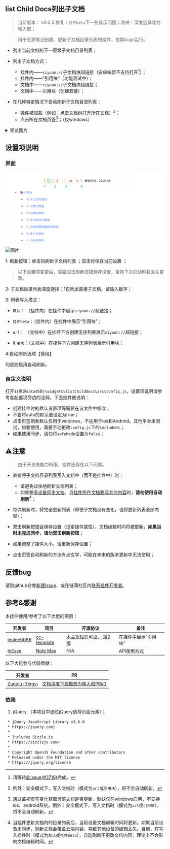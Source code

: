 ## list Child Docs列出子文档

> 当前版本： v0.0.3 修复：`挂件beta`下一些显示问题；改进：深度选择改为输入框；

> 用于思源笔记创建、更新子文档目录列表的挂件，依靠bugs运行。

- 列出当前文档的下一层级子文档目录列表；
  
- 列出子文档方式：
  - 挂件内——`siyuan://`子文档块超链接（安卓端暂不支持打开[^3]）；
  - 挂件内——“引用块”（功能测试中）；
  - 文档中——`siyuan://`子文档块超链接；
  - 文档中——引用块（创建双链）；
  
- 在几种特定情况下自动刷新子文档目录列表：
  - 挂件被加载（例如：点击文档树打开所在文档）[^1]；
  - 点击所在文档页签[^2]；（仅windows）

<details>
    <summary>预览图片</summary>
	<img src="README.assets/image-20220817225619778.png" alt="image-20220817225619778" style="zoom:50%;" />
    <img src="README.assets/image-20220817225704064.png" alt="image-20220817225704064" style="zoom:50%;" />
    <img src="README.assets/image-20220817225741199.png" alt="image-20220817225741199" style="zoom:50%;" />
    <img src="README.assets/image-20220817225805958.png" alt="image-20220817225805958" style="zoom:50%;" /></details>


## 设置项说明

### 界面

![图片](README.assets/image-20220820222440442.png)

![图片](/widgets/listChildDocs/README.assets/image-20220820222440442.png)

1: 刷新按钮：单击将刷新子文档列表 ；双击将保存当前设置 ；

> 以下设置项变更后，需要双击刷新按钮保存设置，否则下次启动时将丢失更改。

2: 子文档目录列表深度选择：1仅列出直接子文档，请输入数字；

3: 列表写入模式：

- `默认`： （挂件内）在挂件中展示`siyuan://`超链接；

- `挂件beta`：（挂件内）在挂件中展示“引用块”；

- `url`： （文档中）在挂件下方创建无序列表展示`siyuan://`超链接；

- `引用块`：（文档中）在挂件下方创建无序列表展示引用块；

4:自动刷新选项【慎用】

   勾选则启用自动刷新。

### 自定义说明

打开`${思源data目录}\widgets\listChildDocs\src\config.js`，设置项说明请参考各配置项旁边的注释。下面是其他说明：

- 创建挂件时的默认设置项等需要在该文件中修改；
- 不要将auto的默认值设定为true；
- 点击页签刷新默认仅用于windows，不适用于ios和Android。其他平台未测试，如要使用，需要手动更改`config.js`下的`includeOs`；
- 如果使用同步，请勿将`safeMode`设置为`false`；

## ⚠️注意

> 由于开发者能力所限，挂件还存在以下问题。

- 直接将子文档目录列表写入文档中（而不是挂件中）时：
  - 请避免过快地刷新文档列表；
  - 如果要<u>多设备同步文档</u>、且<u>挂件所在文档要写其他内容</u>时，**请勿使用自动刷新**[^4]；
- 每次刷新时，将完全更新列表（即使子文档没有变化，也将更新列表全部内容）；
- 双击刷新按钮会保存设置（设定挂件属性），文档编辑时间将被更新，**如果当时未完成同步，请勿双击刷新按钮**；

- 如果调整了挂件大小，请重新保存设置；

- 点击页签自动刷新的方法有点玄学，可能在未来的版本更新中无法使用；

## 反馈bug

请到github仓库[新建issue](https://github.com/OpaqueGlass/listChildDocs/issues/new/choose)，或在链滴社区内[联系挂件开发者](https://ld246.com/member/Undii)。

## 参考&感谢

本挂件使用/参考了以下大佬的项目：

| 开发者                                      | 项目                                                     | 开源协议                                                     | 备注                 |
| ------------------------------------------- | -------------------------------------------------------- | ------------------------------------------------------------ | -------------------- |
| [leolee9086](https://github.com/leolee9086) | [cc-template](https://github.com/leolee9086/cc-template) | [木兰宽松许可证， 第2版](https://github.com/leolee9086/cc-template/blob/main/LICENSE) | 在挂件中展示“引用块“ |
| [InEase](https://github.com/InEase)         | [Note Map](https://github.com/InEase/SiYuan-Xmind)       | N/A                                                          | API使用方式          |

以下大佬参与代码贡献：

| 开发者                                            | PR                                                           |
| ------------------------------------------------- | ------------------------------------------------------------ |
| [Zuoqiu-Yingyi](https://github.com/Zuoqiu-Yingyi) | [文档深度下拉框改为输入框PR#1](https://github.com/OpaqueGlass/listChildDocs/pull/1) |



### 依赖

1. jQuery （本项目中通过jQuery选择页面元素）；

```
 * jQuery JavaScript Library v3.6.0
 * https://jquery.com/
 *
 * Includes Sizzle.js
 * https://sizzlejs.com/
 *
 * Copyright OpenJS Foundation and other contributors
 * Released under the MIT license
 * https://jquery.org/license
```

[^1]: 例外：安全模式下，写入文档时（模式为`url`或`引用块`），将不会自动刷新。
[^2]: 通过监视页签变化获取当前文档是否更新，默认仅在windows启用，不支持ios、android系统。例外：安全模式下，写入文档时（模式为`url`或`引用块`），将不会自动刷新。
[^3]: 请等待[此issue(#3716)](https://github.com/siyuan-note/siyuan/issues/3716)完成。
[^4]: 当挂件更新文档内的目录列表后，当前设备文档编辑时间将更新。如果当前设备未同步，则新文档会覆盖云端内容，导致其他设备的编辑丢失。目前，在写入挂件时（模式为`默认`或`挂件beta`），自动刷新不更改文档内容，理论上不会影响文档编辑时间。
